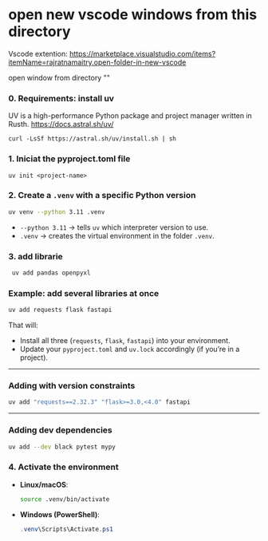 # open new vscode windows from this directory 
Vscode extention:
https://marketplace.visualstudio.com/items?itemName=rajratnamaitry.open-folder-in-new-vscode

open window from directory ""

### 0. Requirements: install uv 

UV is a high-performance Python package and project manager written in Rusth.
https://docs.astral.sh/uv/
```
curl -LsSf https://astral.sh/uv/install.sh | sh
```


### 1. Iniciat the pyproject.toml file
```
uv init <project-name>
```

### 2. Create a `.venv` with a specific Python version


```bash
uv venv --python 3.11 .venv
```

* `--python 3.11` → tells `uv` which interpreter version to use.
* `.venv` → creates the virtual environment in the folder `.venv`.

### 3. add librarie

 ```bash
  uv add pandas openpyxl
  ```

### Example: add several libraries at once

```bash
uv add requests flask fastapi
```

That will:

* Install all three (`requests`, `flask`, `fastapi`) into your environment.
* Update your `pyproject.toml` and `uv.lock` accordingly (if you’re in a project).

---

### Adding with version constraints

```bash
uv add "requests==2.32.3" "flask>=3.0,<4.0" fastapi
```

---

### Adding dev dependencies

```bash
uv add --dev black pytest mypy
```

### 4. Activate the environment

* **Linux/macOS**:

  ```bash
  source .venv/bin/activate
  ```
* **Windows (PowerShell)**:

  ```powershell
  .venv\Scripts\Activate.ps1
  ```


